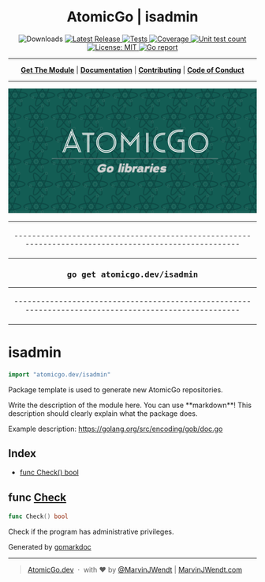 <h1 align="center">AtomicGo | isadmin</h1>

<p align="center">
<img src="https://img.shields.io/endpoint?url=https://atomicgo.dev/api/shields/isadmin&style=flat-square" alt="Downloads">

<a href="https://github.com/atomicgo/isadmin/releases">
<img src="https://img.shields.io/github/v/release/atomicgo/isadmin?style=flat-square" alt="Latest Release">
</a>

<a href="https://codecov.io/gh/atomicgo/isadmin" target="_blank">
<img src="https://img.shields.io/github/workflow/status/atomicgo/isadmin/Go?label=tests&style=flat-square" alt="Tests">
</a>

<a href="https://codecov.io/gh/atomicgo/isadmin" target="_blank">
<img src="https://img.shields.io/codecov/c/gh/atomicgo/isadmin?color=magenta&logo=codecov&style=flat-square" alt="Coverage">
</a>

<a href="https://codecov.io/gh/atomicgo/isadmin">
<!-- unittestcount:start --><img src="https://img.shields.io/badge/Unit_Tests-0-magenta?style=flat-square" alt="Unit test count"><!-- unittestcount:end -->
</a>

<a href="https://opensource.org/licenses/MIT" target="_blank">
<img src="https://img.shields.io/badge/License-MIT-yellow.svg?style=flat-square" alt="License: MIT">
</a>
  
<a href="https://goreportcard.com/report/github.com/atomicgo/isadmin" target="_blank">
<img src="https://goreportcard.com/badge/github.com/atomicgo/isadmin?style=flat-square" alt="Go report">
</a>   

</p>

---

<p align="center">
<strong><a href="#install">Get The Module</a></strong>
|
<strong><a href="https://pkg.go.dev/atomicgo.dev/isadmin#section-documentation" target="_blank">Documentation</a></strong>
|
<strong><a href="https://github.com/atomicgo/atomicgo/blob/main/CONTRIBUTING.md" target="_blank">Contributing</a></strong>
|
<strong><a href="https://github.com/atomicgo/atomicgo/blob/main/CODE_OF_CONDUCT.md" target="_blank">Code of Conduct</a></strong>
</p>

---

<p align="center">
  <img src="https://raw.githubusercontent.com/atomicgo/atomicgo/main/assets/header.png" alt="AtomicGo">
</p>

<p align="center">
<table>
<tbody>
<td align="center">
<img width="2000" height="0"><br>
  -----------------------------------------------------------------------------------------------------
<img width="2000" height="0">
</td>
</tbody>
</table>
</p>
<h3  align="center"><pre>go get atomicgo.dev/isadmin</pre></h3>
<p align="center">
<table>
<tbody>
<td align="center">
<img width="2000" height="0"><br>
   -----------------------------------------------------------------------------------------------------
<img width="2000" height="0">
</td>
</tbody>
</table>
</p>

<!-- gomarkdoc:embed:start -->

<!-- Code generated by gomarkdoc. DO NOT EDIT -->

# isadmin

```go
import "atomicgo.dev/isadmin"
```

Package template is used to generate new AtomicGo repositories.

Write the description of the module here. You can use \*\*markdown\*\*\! This description should clearly explain what the package does.

Example description: https://golang.org/src/encoding/gob/doc.go

## Index

- [func Check() bool](<#func-check>)


## func [Check](<https://github.com/atomicgo/isadmin/blob/main/isadmin.go#L9>)

```go
func Check() bool
```

Check if the program has administrative privileges.



Generated by [gomarkdoc](<https://github.com/princjef/gomarkdoc>)


<!-- gomarkdoc:embed:end -->

---

> [AtomicGo.dev](https://atomicgo.dev) &nbsp;&middot;&nbsp;
> with ❤️ by [@MarvinJWendt](https://github.com/MarvinJWendt) |
> [MarvinJWendt.com](https://marvinjwendt.com)
